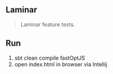 Laminar
-------
>Laminar feature tests.

Run
---
1. sbt clean compile fastOptJS
2. open index.html in browser via Intellij